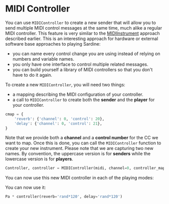 # MIDI Controller

You can use `MIDIController` to create a new sender that will allow
you to send multiple MIDI control messages at the same time, much 
alike a regular MIDI controller. This feature is very similar to the
[MIDIInstrument](midi_instrument.md) approach described earlier. 
This is an interesting approach for hardware or external software
base approaches to playing Sardine:
- you can name every control change you are using instead of relying on numbers and variable names.
- you only have one interface to control multiple related messages.
- you can build yourself a library of MIDI controllers so that you don't have to do it again.

To create a new `MIDIController`, you will need two things:
- a mapping describing the MIDI configuration of your controller.
- a call to `MIDIController` to create both the **sender** and 
  the **player** for your controller.

```python
cmap = {
    'reverb': {'channel': 0, 'control': 20},
    'delay': {'channel': 0, 'control': 21},
}
```

Note that we provide both a **channel** and a **control number** for the CC we want to map.
Once this is done, you can call the `MIDIController` function to create your new instrument.
Please note that we are capturing two new names. By convention, the uppercase version is for
**senders** while the lowercase version is for **players**.

```python
Controller, controller = MIDIController(midi, channel=0, controller_map=cmap)
```
You can now use this new MIDI controller in each of the playing modes:

You can now use it:
```python
Pa * controller(reverb='rand*120', delay='rand*120')
```

